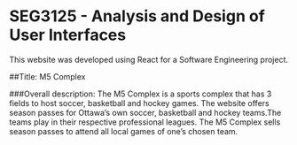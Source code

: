 # SEG3125 - Analysis and Design of User Interfaces
This website was developed using React for a Software Engineering project.

##Title: M5 Complex

###Overall description: 
The M5 Complex is a sports complex that has 3 fields to host soccer, basketball and hockey games. The website offers season passes for Ottawa’s own soccer, basketball and hockey teams.The teams play in their respective professional leagues. The M5 Complex sells season passes to attend all local games of one’s chosen team.

